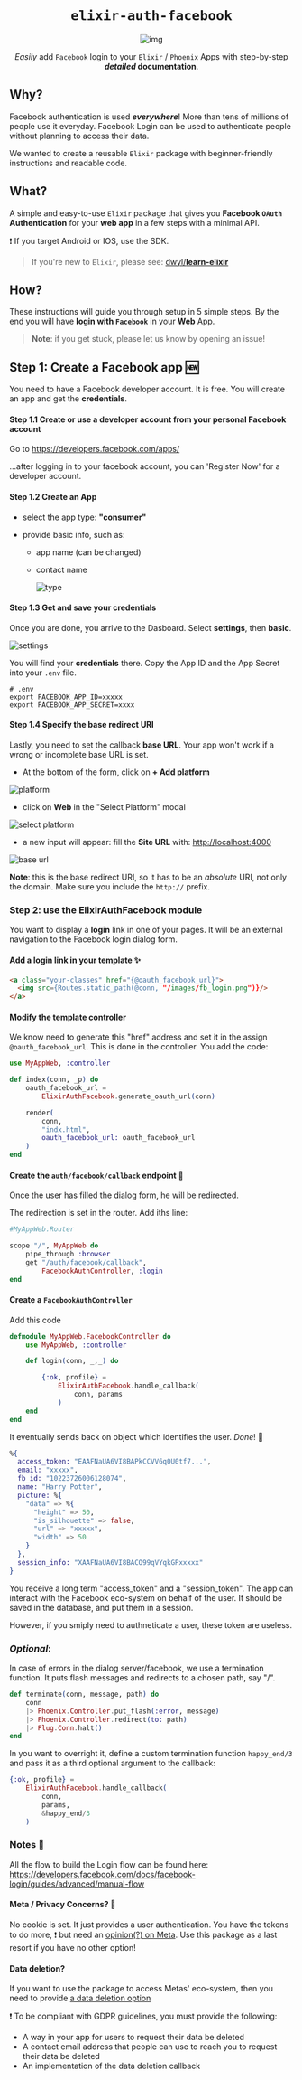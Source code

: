 <div align="center">

# `elixir-auth-facebook`

![img](http://i.stack.imgur.com/pZzc4.png)

_Easily_ add `Facebook` login to your `Elixir` / `Phoenix` Apps
with step-by-step **_detailed_ documentation**.

</div>

## Why?

Facebook authentication is used **_everywhere_**!
More than tens of millions of people use it everyday.
Facebook Login can be used to authenticate people without planning to access their data.

We wanted to create a reusable `Elixir` package
with beginner-friendly instructions and readable code.

## What?

A simple and easy-to-use `Elixir` package that gives you
**Facebook `OAuth` Authentication** for your **web app**
in a few steps with a minimal API.

❗️ If you target Android or IOS, use the SDK.

> If you're new to `Elixir`,
> please see: [dwyl/**learn-elixir**](https://github.com/dwyl/learn-hapi)

## How?

These instructions will guide you through setup in 5 simple steps.
By the end you will have **login with `Facebook`** in your **Web** App.

> **Note**: if you get stuck,
> please let us know by opening an issue!

## Step 1: Create a Facebook app 🆕

You need to have a Facebook developer account. It is free.
You will create an app and get the **credentials**.

#### Step 1.1 Create or use a developer account from your personal Facebook account

Go to <https://developers.facebook.com/apps/>

...after logging in to your facebook account, you can 'Register Now' for a developer account.

#### Step 1.2 Create an App

- select the app type: **"consumer"**
- provide basic info, such as:

  - app name (can be changed)
  - contact name

    ![type](priv/Screenshot%202022-10-16%20at%2014.08.35.png)

#### Step 1.3 Get and save your credentials

Once you are done, you arrive to the Dasboard.
Select **settings**, then **basic**.

![settings](priv/Screenshot%202022-10-17%20at%2017.58.35.png)

You will find your **credentials** there.
Copy the App ID and the App Secret into your `.env` file.

```env
# .env
export FACEBOOK_APP_ID=xxxxx
export FACEBOOK_APP_SECRET=xxxx
```

#### Step 1.4 Specify the base redirect URI

Lastly, you need to set the callback **base URL**.
Your app won't work if a wrong or incomplete base URL is set.

- At the bottom of the form, click on **+ Add platform**

![platform](priv/Screenshot%202022-10-17%20at%2018.04.57.png)

- click on **Web** in the "Select Platform" modal

![select platform](priv/Screenshot%202022-10-17%20at%2018.05.17.png)

- a new input will appear: fill the **Site URL** with:
  <http://localhost:4000>

![base url](priv/Screenshot%202022-10-17%20at%2017.39.49.png)

**Note**: this is the base redirect URI, so it has to be an _absolute_ URI, not only the domain. Make sure you include the `http://` prefix.

### Step 2: use the ElixirAuthFacebook module

You want to display a **login** link in one of your pages.
It will be an external navigation to the Facebook login dialog form.

#### Add a login link in your template ✨

```html
<a class="your-classes" href="{@oauth_facebook_url}">
  <img src={Routes.static_path(@conn, "/images/fb_login.png")}/>
</a>
```

#### Modify the template controller

We know need to generate this "href" address and set it in the assign `@oauth_facebook_url`.
This is done in the controller. You add the code:

```elixir
use MyAppWeb, :controller

def index(conn, _p) do
    oauth_facebook_url =
        ElixirAuthFacebook.generate_oauth_url(conn)

    render(
        conn,
        "indx.html",
        oauth_facebook_url: oauth_facebook_url
    )
end
```

#### Create the `auth/facebook/callback` endpoint 📍

Once the user has filled the dialog form, he will be redirected.

The redirection is set in the router. Add iths line:

```elixir
#MyAppWeb.Router

scope "/", MyAppWeb do
    pipe_through :browser
    get "/auth/facebook/callback",
        FacebookAuthController, :login
end
```

#### Create a `FacebookAuthController`

Add this code

```elixir
defmodule MyAppWeb.FacebookController do
    use MyAppWeb, :controller

    def login(conn, _,_) do

        {:ok, profile} =
            ElixirAuthFacebook.handle_callback(
                conn, params
            )
    end
end
```

It eventually sends back on object which identifies the user. _Done_! 🚀

```elixir
%{
  access_token: "EAAFNaUA6VI8BAPkCCVV6q0U0tf7...",
  email: "xxxxx",
  fb_id: "10223726006128074",
  name: "Harry Potter",
  picture: %{
    "data" => %{
      "height" => 50,
      "is_silhouette" => false,
      "url" => "xxxxx",
      "width" => 50
    }
  },
  session_info: "XAAFNaUA6VI8BACO99qVYqkGPxxxxx"
}
```

You receive a long term "access_token" and a "session_token".
The app can interact with the Facebook eco-system on behalf of the user.
It should be saved in the database, and put them in a session.

However, if you smiply need to authneticate a user, these token are useless.

### _Optional_:

In case of errors in the dialog server/facebook, we use a
termination function.
It puts flash messages and redirects to a chosen path, say "/".

```elixir
def terminate(conn, message, path) do
    conn
    |> Phoenix.Controller.put_flash(:error, message)
    |> Phoenix.Controller.redirect(to: path)
    |> Plug.Conn.halt()
end
```

In you want to overright it, define a custom termination function `happy_end/3`
and pass it as a third optional argument to the callback:

```elixir
{:ok, profile} =
    ElixirAuthFacebook.handle_callback(
        conn,
        params,
        &happy_end/3
    )
```

### Notes 📝

All the flow to build the Login flow can be found here:
<https://developers.facebook.com/docs/facebook-login/guides/advanced/manual-flow>

#### Meta / Privacy Concerns? 🔐

No cookie is set. It just provides a user authentication. You have the tokens to do more,
❗️ but need an [opinion(?) on Meta](https://archive.ph/epKXZ).
Use this package as a last resort if you have no other option!

#### Data deletion?

If you want to use the package to access Metas' eco-system, then you need to provide [a data deletion option](https://developers.facebook.com/docs/facebook-login/overview)

❗️ To be compliant with GDPR guidelines, you must provide the following:

- A way in your app for users to request their data be deleted
- A contact email address that people can use to reach you to request their data be deleted
- An implementation of the data deletion callback
